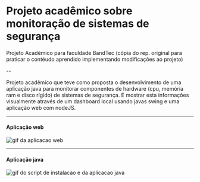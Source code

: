 # Projeto acadêmico sobre monitoração de sistemas de segurança

Projeto Acadêmico para faculdade BandTec (cópia do rep. original para praticar o contéudo aprendido implementando modificações ao projeto)

--

Projeto acadêmico que teve como proposta o desenvolvimento de uma aplicação java para monitorar componentes de hardware (cpu, memória ram e disco rígido) de sistemas de segurança. E mostrar esta informações visualmente através de um dashboard local usando javas swing e uma aplicação web com nodeJS. 

---
#### Aplicação web


![gif da aplicacao web](https://github.com/esteves-esta/securIT/blob/master/Documentacao/sprint-3/Peek%2004-12-2019%2009-43.gif)

---

#### Aplicação java

![gif do script de instalacao e da aplicacao java](https://github.com/esteves-esta/securIT/blob/master/ScriptInstalacao/script-instalacao.gif)
